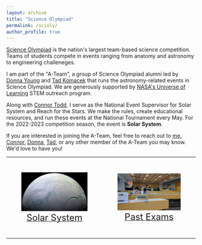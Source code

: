 ```yaml
---
layout: archive
title: "Science Olympiad"
permalink: /scioly/
author_profile: true
---
```


[Science Olympiad](https://www.soinc.org/) is the nation's largest team-based science competition. Teams of students compete in events ranging from anatomy and astronomy to engineering challeneges.

I am part of the "A-Team", a group of Science Olympiad alumni led by [Donna Young](https://www.linkedin.com/in/donna-lee-young-35b3ba78/) and [Tad Komacek](https://sites.google.com/umd.edu/tkomacek/) that runs the astronomy-related events in Science Olympiad. We are generously supported by [NASA's Universe of Learning](https://www.universe-of-learning.org/) STEM outreach program.

Along with [Connor Todd](https://www.linkedin.com/in/connor-todd-548467171/), I serve as the National Event Supervisor for Solar System and Reach for the Stars. We make the rules, create educational resources, and run these events at the National Tournament every May. For the 2022-2023 competition season, the event is **Solar System**.

If you are interested in joining the A-Team, feel free to reach out to [me](mailto:adityashah108@gmail.com), [Connor](mailto:cwtodd@umich.edu), [Donna](mailto:dlyoung.nso@gmail.com), [Tad](mailto:tkomacek@umd.edu), or any other member of the A-Team you may know. We'd love to have you!

<table width="100%" border="0" style="border:none">
    <tr style="border:none">
        <td style="text-align:center;padding:40px;border:none">
            <a href="/scioly/solar-system"> <img src="/images/enceladus.jpg"> <br> <font size="5"> Solar System </font> </a>
        </td>
        <td style="text-align:center;padding:40px;border:none">
            <a href="/scioly/past-exams"> <img src="/images/mitastro2019.jpg"> <br> <font size="5"> Past Exams </font> </a>
        </td>
    </tr>
</table>
